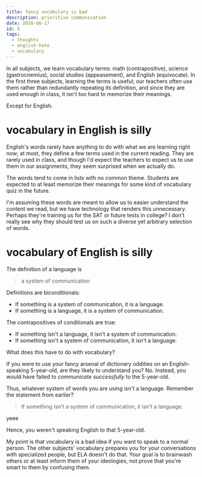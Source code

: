 ```yaml
---
title: fancy vocabulary is bad
description: prioritise communication
date: 2018-06-17
id: 5
tags:
  - thoughts
  - english-hate
  - vocabulary
---
```

In all subjects, we learn vocabulary terms: math (contrapositive), science (gastrocnemius), social studies (appeasement), and English (equivocate). In the first three subjects, learning the terms is useful; our teachers often use them rather than redundantly repeating its definition, and since they are used enough in class, it isn't too hard to memorize their meanings.

Except for English.

# vocabulary in English is silly
English's words rarely have anything to do with what we are learning right now; at most, they define a few terms used in the current reading. They are rarely used in class, and though I'd expect the teachers to expect us to use them in our assignments, they seem surprised when we actually do.

The words tend to come in lists with no common theme. Students are expected to at least memorize their meanings for some kind of vocabulary quiz in the future.

I'm assuming these words are meant to allow us to easier understand the content we read, but we have technology that renders this unnecessary. Perhaps they're training us for the SAT or future tests in college? I don't really see why they should test us on such a diverse yet arbitrary selection of words.

# vocabulary of English is silly
The definition of a language is

> a system of communication

Definitions are biconditionals:

- If something is a system of communication, it is a language.
- If something is a language, it is a system of communication.

The contrapositives of conditionals are true:

- If something isn't a language, it isn't a system of communication.
- If something isn't a system of communication, it isn't a language.

What does this have to do with vocabulary?

If you were to use your fancy arsenal of dictionary oddities on an English-speaking 5-year-old, are they likely to understand you? No. Instead, you would have failed to *communicate successfully* to the 5-year-old.

Thus, whatever system of words you are using isn't a language. Remember the statement from earlier?

> If something isn't a system of communication, it isn't a language.

yeee

Hence, you weren't speaking English to that 5-year-old.

My point is that vocabulary is a bad idea if you want to speak to a normal person. The other subjects' vocabulary prepares you for your conversations with specialized people, but ELA doesn't do that. Your goal is to brainwash others or at least inform them of your ideologies, not prove that you're smart to them by confusing them.
